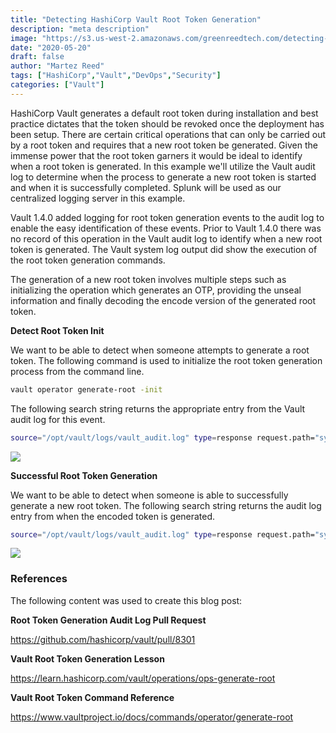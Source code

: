 ```yaml
---
title: "Detecting HashiCorp Vault Root Token Generation"
description: "meta description"
image: "https://s3.us-west-2.amazonaws.com/greenreedtech.com/detecting-hashicorp-vault-root-token-generation/vault_root_token_gen2fixed-1024x568.png"
date: "2020-05-20"
draft: false
author: "Martez Reed"
tags: ["HashiCorp","Vault","DevOps","Security"]
categories: ["Vault"]
---
```


HashiCorp Vault generates a default root token during installation and best practice dictates that the token should be revoked once the deployment has been setup. There are certain critical operations that can only be carried out by a root token and requires that a new root token be generated. Given the immense power that the root token garners it would be ideal to identify when a root token is generated. In this example we'll utilize the Vault audit log to determine when the process to generate a new root token is started and when it is successfully completed. Splunk will be used as our centralized logging server in this example.

Vault 1.4.0 added logging for root token generation events to the audit log to enable the easy identification of these events. Prior to Vault 1.4.0 there was no record of this operation in the Vault audit log to identify when a new root token is generated. The Vault system log output did show the execution of the root token generation commands.

The generation of a new root token involves multiple steps such as initializing the operation which generates an OTP, providing the unseal information and finally decoding the encode version of the generated root token.

**Detect Root Token Init**

We want to be able to detect when someone attempts to generate a root token. The following command is used to initialize the root token generation process from the command line.

```bash
vault operator generate-root -init
```

The following search string returns the appropriate entry from the Vault audit log for this event.

```bash
source="/opt/vault/logs/vault_audit.log" type=response request.path="sys/generate-root/attempt" request.operation="update"
```

![](https://s3.us-west-2.amazonaws.com/greenreedtech.com/detecting-hashicorp-vault-root-token-generation/vault_root_token_gen_1-1024x538.png)

**Successful Root Token Generation**

We want to be able to detect when someone is able to successfully generate a new root token. The following search string returns the audit log entry from when the encoded token is generated.

```bash
source="/opt/vault/logs/vault_audit.log" type=response request.path="sys/generate-root/update" response.data.complete=true
```

![](https://s3.us-west-2.amazonaws.com/greenreedtech.com/detecting-hashicorp-vault-root-token-generation/vault_root_token_gen2fixed-1024x568.png)

### **References**

The following content was used to create this blog post:

**Root Token Generation Audit Log Pull Request**

https://github.com/hashicorp/vault/pull/8301

**Vault Root Token Generation Lesson**

https://learn.hashicorp.com/vault/operations/ops-generate-root

**Vault Root Token Command Reference**

https://www.vaultproject.io/docs/commands/operator/generate-root

